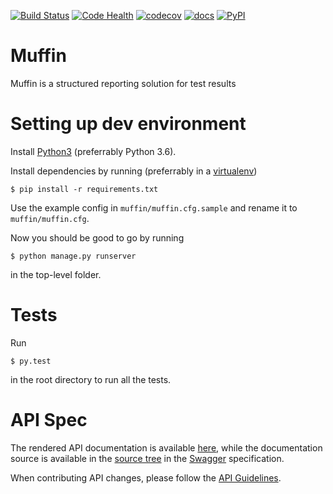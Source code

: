 [![Build Status](https://travis-ci.org/electronicarts/muffin.svg?branch=master)](https://travis-ci.org/electronicarts/muffin)
[![Code Health](https://landscape.io/github/electronicarts/muffin/master/landscape.svg?style=flat)](https://landscape.io/github/electronicarts/muffin/master)
[![codecov](https://codecov.io/gh/electronicarts/muffin/branch/master/graph/badge.svg)](https://codecov.io/gh/patissiere/muffin)
[![docs](https://img.shields.io/badge/docs-Read-blue.svg)](https://electronicarts.github.io/muffin/)
[![PyPI](https://img.shields.io/pypi/v/MuffinService.svg)](https://pypi.python.org/pypi/MuffinService)

# Muffin
Muffin is a structured reporting solution for test results

# Setting up dev environment
Install [Python3](https://www.python.org/downloads/) (preferrably Python 3.6).

Install dependencies by running (preferrably in a [virtualenv](https://virtualenv.pypa.io/en/latest/))

`$ pip install -r requirements.txt`

Use the example config in `muffin/muffin.cfg.sample` and rename it to `muffin/muffin.cfg`.

Now you should be good to go by running

`$ python manage.py runserver`

in the top-level folder.

# Tests
Run

`$ py.test`

in the root directory to run all the tests.

# API Spec
The rendered API documentation is available [here](https://patissiere.github.io/muffin/api/), while the documentation 
source is available in the [source tree](docs) in the [Swagger](http://swagger.io/) specification.

When contributing API changes, please follow the [API Guidelines](api_guidelines.md).

